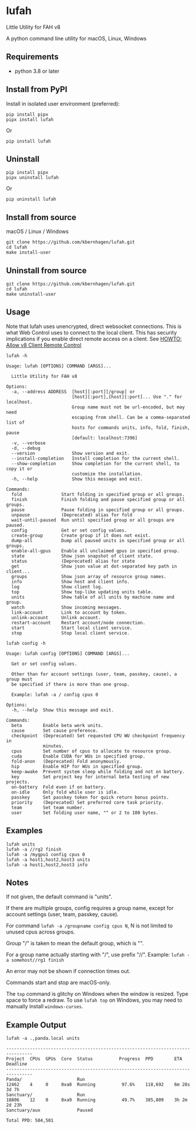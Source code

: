 # lufah

Little Utility for FAH v8

A python command line utility for macOS, Linux, Windows

## Requirements

- python 3.8 or later

## Install from PyPI

Install in isolated user environment (preferred):
```
pip install pipx
pipx install lufah
```

Or
```
pip install lufah
```

## Uninstall

```
pip install pipx
pipx uninstall lufah
```

Or
```
pip uninstall lufah
```

## Install from source

macOS / Linux / Windows
```
git clone https://github.com/kbernhagen/lufah.git
cd lufah
make install-user
```

## Uninstall from source

```
git clone https://github.com/kbernhagen/lufah.git
cd lufah
make uninstall-user
```

## Usage

Note that lufah uses unencrypted, direct websocket connections.
This is what Web Control uses to connect to the local client.
This has security implications if you enable direct remote access on a client.
See [HOWTO: Allow v8 Client Remote Control](https://foldingforum.org/viewtopic.php?t=39050)

```
lufah -h
```

```
Usage: lufah [OPTIONS] COMMAND [ARGS]...

  Little Utility for FAH v8

Options:
  -a, --address ADDRESS  [host][:port][/group] or
                         [host][:port],[host][:port]... Use "." for localhost.
                         Group name must not be url-encoded, but may need
                         escaping from shell. Can be a comma-separated list of
                         hosts for commands units, info, fold, finish, pause
                         [default: localhost:7396]
  -v, --verbose
  -d, --debug
  --version              Show version and exit.
  --install-completion   Install completion for the current shell.
  --show-completion      Show completion for the current shell, to copy it or
                         customize the installation.
  -h, --help             Show this message and exit.

Commands:
  fold               Start folding in specified group or all groups.
  finish             Finish folding and pause specified group or all groups.
  pause              Pause folding in specified group or all groups.
  unpause            (Deprecated) alias for fold
  wait-until-paused  Run until specified group or all groups are paused.
  config             Get or set config values.
  create-group       Create group if it does not exist.
  dump-all           Dump all paused units in specified group or all groups.
  enable-all-gpus    Enable all unclaimed gpus in specified group.
  state              Show json snapshot of client state.
  status             (Deprecated) alias for state
  get                Show json value at dot-separated key path in client...
  groups             Show json array of resource group names.
  info               Show host and client info.
  log                Show client log.
  top                Show top-like updating units table.
  units              Show table of all units by machine name and group.
  watch              Show incoming messages.
  link-account       Link to account by token.
  unlink-account     Unlink account.
  restart-account    Restart account/node connection.
  start              Start local client service.
  stop               Stop local client service.
```

```
lufah config -h
```

```
Usage: lufah config [OPTIONS] COMMAND [ARGS]...

  Get or set config values.

  Other than for account settings (user, team, passkey, cause), a group must
  be specified if there is more than one group.

  Example: lufah -a / config cpus 0

Options:
  -h, --help  Show this message and exit.

Commands:
  beta        Enable beta work units.
  cause       Set cause preference.
  checkpoint  (Deprecated) Set requested CPU WU checkpoint frequency in
              minutes.
  cpus        Set number of cpus to allocate to resource group.
  cuda        Enable CUDA for WUs in specified group.
  fold-anon   (Deprecated) Fold anonymously.
  hip         Enable HIP for WUs in specified group.
  keep-awake  Prevent system sleep while folding and not on battery.
  key         Set project key for internal beta testing of new projects.
  on-battery  Fold even if on battery.
  on-idle     Only fold while user is idle.
  passkey     Set passkey token for quick return bonus points.
  priority    (Deprecated) Set preferred core task priority.
  team        Set team number.
  user        Set folding user name, "" or 2 to 100 bytes.
```

## Examples

```
lufah units
lufah -a //rg2 finish
lufah -a /mygpu1 config cpus 0
lufah -a host1,host2,host3 units
lufah -a host1,host2,host3 info
```

## Notes

If not given, the default command is "units".

If there are multiple groups, config requires a group name,
except for account settings (user, team, passkey, cause).

For command `lufah -a /groupname config cpus N`, N is not limited to unused cpus across groups.

Group "/" is taken to mean the default group, which is "".

For a group name actually starting with "/", use prefix "//".
Example: `lufah -a somehost//rg1 finish`

An error may not be shown if connection times out.

Commands start and stop are macOS-only.

The `top` command is glitchy on Windows when the window is resized.
Type space to force a redraw.
To use `lufah top` on Windows, you may need to manually install `windows-curses`.

## Example Output

```
lufah -a .,panda.local units
```
```
--------------------------------------------------------------------------------
Project  CPUs  GPUs  Core  Status          Progress  PPD        ETA     Deadline
--------------------------------------------------------------------------------
Panda/                     Run 
12462    4     0     0xa8  Running          97.6%    118,692    6m 28s   3d 7h  
Sanctuary/                 Run 
18806    12    0     0xa9  Running          49.7%    385,809    3h 2m    2d 23h 
Sanctuary/aux              Paused

Total PPD: 504,501
```
